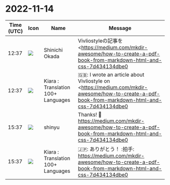 # 2022-11-14

|Time (UTC)|Icon|Name|Message|
|---|---|---|---|
|12:37|![](https://avatars.slack-edge.com/2022-09-30/4163207241396_6312337d3da7bc3703cf_72.png)|Shinichi Okada|Vivliostyleの記事を<https://medium.com/mkdir-awesome/how-to-create-a-pdf-book-from-markdown-html-and-css-7d434134dbe0|Medium>に書きました。色々ご協力をありがとうございます。|
|12:37|![](https://avatars.slack-edge.com/2021-08-02/2324149410423_2aa7423c4133ecb9f168_72.png)|Kiara : Translation 100+ Languages|🇬🇧: I wrote an article about Vivliostyle on <https://medium.com/mkdir-awesome/how-to-create-a-pdf-book-from-markdown-html-and-css-7d434134dbe0|Medium>. Thank you for your cooperation.|
|15:37|![](https://avatars.slack-edge.com/2018-04-27/354445776386_e258f5ed5ba887b08668_72.jpg)|shinyu|Thanks! 👏<br><https://medium.com/mkdir-awesome/how-to-create-a-pdf-book-from-markdown-html-and-css-7d434134dbe0>|
|15:37|![](https://avatars.slack-edge.com/2021-08-02/2324149410423_2aa7423c4133ecb9f168_72.png)|Kiara : Translation 100+ Languages|🇯🇵: ありがとう！ :拍手:<br><https://medium.com/mkdir-awesome/how-to-create-a-pdf-book-from-markdown-html-and-css-7d434134dbe0>|
